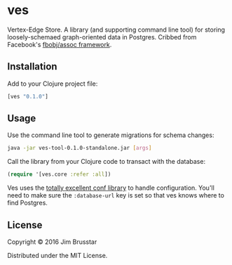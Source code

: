 # ves

Vertex-Edge Store. A library (and supporting command line tool) for storing
loosely-schemaed graph-oriented data in Postgres. Cribbed from Facebook's
[fbobj/assoc framework][1].

[1]: https://research.facebook.com/publications/tao-facebook-s-distributed-data-store-for-the-social-graph/

## Installation

Add to your Clojure project file:

```clojure
[ves "0.1.0"]
```

## Usage

Use the command line tool to generate migrations for schema changes:

``` bash
java -jar ves-tool-0.1.0-standalone.jar [args]
```

Call the library from your Clojure code to transact with the database:

``` clojure
(require '[ves.core :refer :all])
```

Ves uses the
[totally excellent conf library](https://github.com/jimbru/conf) to handle
configuration. You'll need to make sure the `:database-url` key is set so that
ves knows where to find Postgres.

## License

Copyright © 2016 Jim Brusstar

Distributed under the MIT License.
